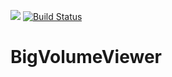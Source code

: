 [![](https://github.com/tpietzsch/jogl-minimal/actions/workflows/build-main.yml/badge.svg)](https://github.com/tpietzsch/jogl-minimal/actions/workflows/build-main.yml)
[![Build Status](https://github.com/tpietzsch/jogl-minimal/workflows/build/badge.svg)](https://github.com/tpietzsch/jogl-minimal/actions?workflow=build)

# BigVolumeViewer